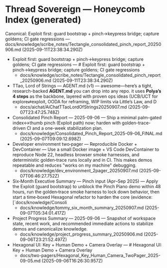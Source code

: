 # Thread Sovereign — Honeycomb Index (generated)

Canonical: Exploit first: guard bootstrap + pinch→keypress bridge; capture goldens; CI gate regressions — docs/knowledge/scribe_notes/Tectangle_consolidated_pinch_report_20250906.md (2025-09-11T23:38:34.290Z)

- Exploit first: guard bootstrap + pinch→keypress bridge; capture goldens; CI gate regressions — # Exploit first: guard bootstrap + pinch→keypress bridge; capture goldens; CI gate regressions
  - docs/knowledge/scribe_notes/Tectangle_consolidated_pinch_report_20250906.md (2025-09-11T23:38:34.290Z)
- TTao, Lord of Strings — AGENT.md (v1) — awesome—here’s a tight, research-backed **AGENT.md** you can drop into any repo. it uses **Polya’s 4 steps** as the backbone, layered with proven ops ideas (UCB/UCT for explore⇄exploit, OODA for reframing, WIP limits via Little’s Law, and D
  - docs/aichat/AiChatTTaoLordOfStrings20250907.md (2025-09-07T23:47:25.748Z)
- Consolidated Pinch Report — 2025-09-06 — Ship a minimal palm-gated index↔thumb pinch (Exploit path) now; harden with golden-trace-driven CI and a one-week stabilization plan.
  - docs/knowledge/Consolidated_Pinch_Report_2025-09-06_FINAL.md (2025-09-07T09:09:12.698Z)
- Developer environment two‑pager — Reproducible Docker + DevContainer — Use a small Docker image + VS Code DevContainer to reproduce Node 22, headless browser smoke harnesses, and deterministic golden‑trace runs locally and in CI. This makes demos repeatable and reduces "works on my machine" debugging.
  - docs/knowledge/dev_environment_2pager_20250907.md (2025-09-07T06:46:27.752Z)
- Six‑Month Executive Summary — Pinch input (Apr–Sep 2025) — Apply the Exploit (guard bootstrap) to unblock the Pinch Piano demo within 48 hours, run the golden‑trace smoke harness to lock down behavior, then start a time‑boxed Hexagonal refactor to harden the core (evidence: [`docs/knowledge/Consoli
  - docs/knowledge/tommy_six_month_summary_20250907.md (2025-09-07T05:34:01.417Z)
- Project Progress Summary — 2025-09-06 — Snapshot of workspace state, recent work, and recommended immediate actions to stabilize demos and canonicalize knowledge.
  - docs/knowledge/project_progress_summary_20250906.md (2025-09-06T23:21:52.497Z)
- Hexagonal UI: Key + Human Demo + Camera Overlay — # Hexagonal UI: Key + Human Demo + Camera Overlay
  - docs/two-pagers/Hexagonal_Key_Human_Camera_TwoPager_2025-09-05.md (2025-09-06T16:26:30.957Z)
